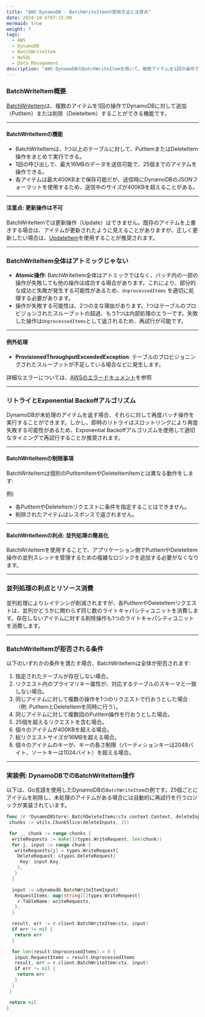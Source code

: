 ```yaml
---
title: "AWS DynamoDB - BatchWriteItemの使用方法と注意点"
date: 2024-10-6T07:15:00
mermaid: true
weight: 7
tags:
  - AWS
  - DynamoDB
  - BatchWriteItem
  - NoSQL
  - Data Management
description: "AWS DynamoDBのBatchWriteItemを用いて、複数アイテムを1回の操作で効率的に追加または削除する方法を紹介。利点や注意点、リトライ処理、エラー条件、制限事項も詳しく解説します。"
---
```


### BatchWriteItem概要

[BatchWriteItem](https://docs.aws.amazon.com/ja_jp/amazondynamodb/latest/APIReference/API_BatchWriteItem.html)は、複数のアイテムを1回の操作でDynamoDBに対して追加（PutItem）または削除（DeleteItem）することができる機能です。

---

#### BatchWriteItemの機能

- BatchWriteItemは、1つ以上のテーブルに対して、PutItemまたはDeleteItem操作をまとめて実行できる。
- 1回の呼び出しで、最大16MBのデータを送信可能で、25個までのアイテムを操作できる。
- 各アイテムは最大400KBまで保存可能だが、送信時にDynamoDBのJSONフォーマットを使用するため、送信中のサイズが400KBを超えることがある。

---

#### 注意点: 更新操作は不可

BatchWriteItemでは更新操作（Update）はできません。既存のアイテムを上書きする場合は、アイテムが更新されたように見えることがありますが、正しく更新したい場合は、[UpdateItem](https://docs.aws.amazon.com/ja_jp/amazondynamodb/latest/APIReference/API_UpdateItem.html)を使用することが推奨されます。

---

### BatchWriteItem全体はアトミックじゃない

- **Atomic操作**: BatchWriteItem全体はアトミックではなく、バッチ内の一部の操作が失敗しても他の操作は成功する場合があります。これにより、部分的な成功と失敗が発生する可能性があるため、`UnprocessedItems` を適切に処理する必要があります。
- 操作が失敗する可能性は、2つの主な理由があります。1つはテーブルのプロビジョンされたスループットの超過、もう1つは内部処理のエラーです。失敗した操作は`UnprocessedItems`として返されるため、再試行が可能です。

---

#### 例外処理

- **ProvisionedThroughputExceededException**: テーブルのプロビジョニングされたスループットが不足している場合などに発生します。

詳細なエラーについては、[AWSのエラードキュメント](https://docs.aws.amazon.com/ja_jp/amazondynamodb/latest/APIReference/API_BatchWriteItem.html#API_BatchWriteItem_Errors)を参照

---

### リトライとExponential Backoffアルゴリズム

DynamoDBが未処理のアイテムを返す場合、それらに対して再度バッチ操作を実行することができます。しかし、即時のリトライはスロットリングにより再度失敗する可能性があるため、Exponential Backoffアルゴリズムを使用して適切なタイミングで再試行することが推奨されます。

---

#### BatchWriteItemの制限事項

BatchWriteItemは個別のPutItemItemやDeleteItemItemとは異なる動作をします:

例)

- 各PutItemやDeleteItemリクエストに条件を指定することはできません。
- 削除されたアイテムはレスポンスで返されません。

---

#### BatchWriteItemの利点: 並列処理の簡易化

BatchWriteItemを使用することで、アプリケーション側でPutItemやDeleteItem操作の並列スレッドを管理するための複雑なロジックを追加する必要がなくなります。

---

### 並列処理の利点とリソース消費

並列処理によりレイテンシが削減されますが、各PutItemやDeleteItemリクエストは、並列かどうかに関わらず同じ数のライトキャパシティユニットを消費します。存在しないアイテムに対する削除操作も1つのライトキャパシティユニットを消費します。

---

### BatchWriteItemが拒否される条件

以下のいずれかの条件を満たす場合、BatchWriteItemは全体が拒否されます:

1. 指定されたテーブルが存在しない場合。
2. リクエスト内のプライマリキー属性が、対応するテーブルのスキーマと一致しない場合。
3. 同じアイテムに対して複数の操作を1つのリクエストで行おうとした場合（例: PutItemとDeleteItemを同時に行う）。
4. 同じアイテムに対して複数回のPutItem操作を行おうとした場合。
5. 25個を超えるリクエストを含む場合。
6. 個々のアイテムが400KBを超える場合。
7. 総リクエストサイズが16MBを超える場合。
8. 個々のアイテムのキーが、キーの長さ制限（パーティションキーは2048バイト、ソートキーは1024バイト）を超える場合。

---

### 実装例: DynamoDBでのBatchWriteItem操作

以下は、Go言語を使用したDynamoDBの`BatchWriteItem`の例です。25個ごとにアイテムを削除し、未処理のアイテムがある場合には自動的に再試行を行うロジックが実装されています。

```go
func (r *DynamoDBStore) BatchDeleteItems(ctx context.Context, deleteInputs []dynamodb.DeleteItemInput) error {
 chunks := utils.ChunkSlice(deleteInputs, 25)

 for _, chunk := range chunks {
  writeRequests := make([]types.WriteRequest, len(chunk))
  for j, input := range chunk {
   writeRequests[j] = types.WriteRequest{
    DeleteRequest: &types.DeleteRequest{
     Key: input.Key,
    },
   }
  }

  input := &dynamodb.BatchWriteItemInput{
   RequestItems: map[string][]types.WriteRequest{
    r.TableName: writeRequests,
   },
  }

  result, err := r.client.BatchWriteItem(ctx, input)
  if err != nil {
   return err
  }

  for len(result.UnprocessedItems) > 0 {
   input.RequestItems = result.UnprocessedItems
   result, err = r.client.BatchWriteItem(ctx, input)
   if err != nil {
    return err
   }
  }
 }

 return nil
}
```
